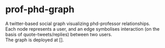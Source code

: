 # prof-phd-graph
A twitter-based social graph visualizing phd-professor relationships.  
Each node represents a user, and an edge symbolises interaction (on the basis of quote-tweets/replies) between two users.    
The graph is deployed at []. 
